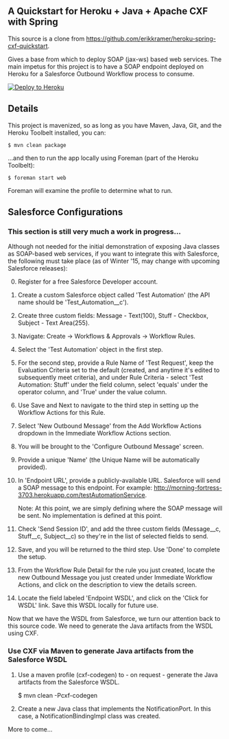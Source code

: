 ## A Quickstart for Heroku + Java + Apache CXF with Spring

This source is a clone from https://github.com/erikkramer/heroku-spring-cxf-quickstart.

Gives a base from which to deploy SOAP (jax-ws) based web services. The main impetus for this project is to have a SOAP endpoint deployed on Heroku for a Salesforce Outbound Workflow process to consume.

[![Deploy to Heroku](https://www.herokucdn.com/deploy/button.png)](https://heroku.com/deploy?template=https://github.com/blackcappedchickadee/heroku-spring-cxf-quickstart)


## Details

This project is mavenized, so as long as you have Maven, Java, Git, and the Heroku Toolbelt installed, you can:

    $ mvn clean package

...and then to run the app locally using Foreman (part of the Heroku Toolbelt):
 
    $ foreman start web

Foreman will examine the profile to determine what to run.


## Salesforce Configurations
### This section is still very much a work in progress...

Although not needed for the initial demonstration of exposing Java classes as SOAP-based web services, if you want to integrate this with Salesforce, the following must take place (as of Winter '15, may change with upcoming Salesforce releases):

0. Register for a free Salesforce Developer account.

1. Create a custom Salesforce object called 'Test Automation' (the API name should be 'Test_Automation__c').

2. Create three custom fields: Message - Text(100), Stuff - Checkbox, Subject - Text Area(255).

3. Navigate: Create -> Workflows & Approvals -> Workflow Rules. 

4. Select the 'Test Automation' object in the first step.

5. For the second step, provide a Rule Name of 'Test Request', keep the Evaluation Criteria set to the default (created, and anytime it's edited to subsequently meet criteria), and under Rule Criteria - select 'Test Automation: Stuff' under the field column, select 'equals' under the operator column, and 'True' under the value column.

6. Use Save and Next to navigate to the third step in setting up the Workflow Actions for this Rule.

7. Select 'New Outbound Message' from the Add Workflow Actions dropdown in the Immediate Workflow Actions section.

8. You will be brought to the 'Configure Outbound Message' screen.

9. Provide a unique 'Name' (the Unique Name will be automatically provided).

10. In 'Endpoint URL', provide a publicly-available URL. Salesforce will send a SOAP message to this endpoint. For example: http://morning-fortress-3703.herokuapp.com/testAutomationService.

    Note: At this point, we are simply defining where the SOAP message will be sent. No implementation is defined at this point.

11. Check 'Send Session ID', and add the three custom fields (Message__c, Stuff__c, Subject__c) so they're in the list of selected fields to send.

12. Save, and you will be returned to the third step. Use 'Done' to complete the setup.

13. From the Workflow Rule Detail for the rule you just created, locate the new Outbound Message you just created under Immediate Workflow Actions, and click on the description to view the details screen.

14. Locate the field labeled 'Endpoint WSDL', and click on the 'Click for WSDL' link. Save this WSDL locally for future use.

Now that we have the WSDL from Salesforce, we turn our attention back to this source code. We need to generate the Java artifacts from the WSDL using CXF.

### Use CXF via Maven to generate Java artifacts from the Salesforce WSDL

1. Use a maven profile (cxf-codegen) to - on request - generate the Java artifacts from the Salesforce WSDL.

    $ mvn clean -Pcxf-codegen

2. Create a new Java class that implements the NotificationPort. In this case, a NotificationBindingImpl class was created.

More to come...



